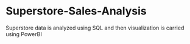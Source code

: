 # Superstore-Sales-Analysis
Superstore data is analyzed using SQL and then visualization is carried using PowerBI
